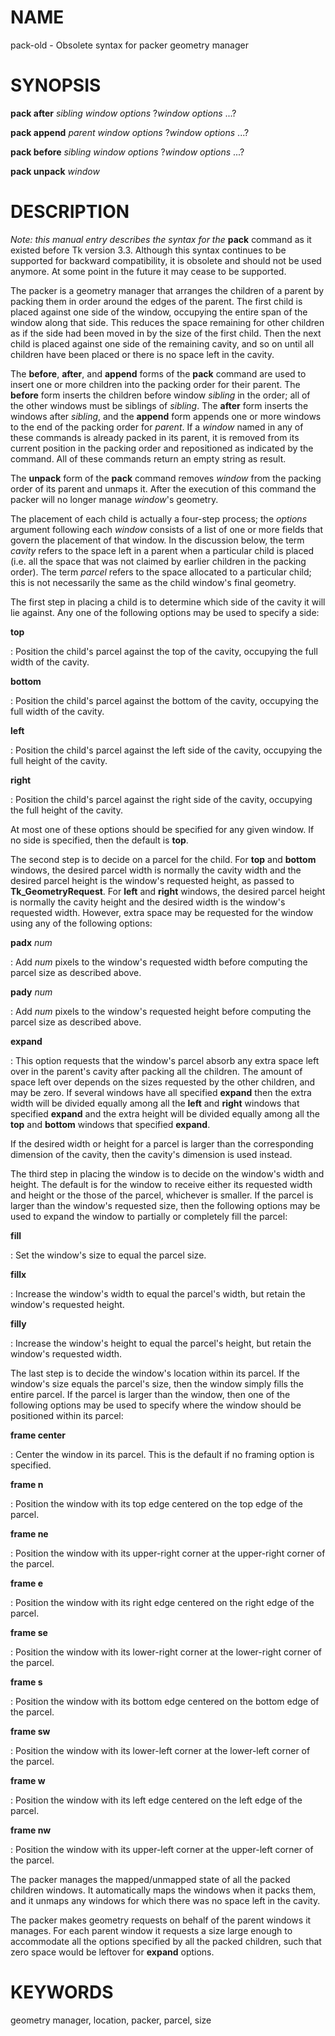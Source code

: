 # NAME

pack-old - Obsolete syntax for packer geometry manager

# SYNOPSIS

**pack after** *sibling window options* ?*window options* \...?

**pack append** *parent window options* ?*window options* \...?

**pack before** *sibling window options* ?*window options* \...?

**pack unpack** *window*

# DESCRIPTION

*Note: this manual entry describes the syntax for the* **pack** command
as it existed before Tk version 3.3. Although this syntax continues to
be supported for backward compatibility, it is obsolete and should not
be used anymore. At some point in the future it may cease to be
supported.

The packer is a geometry manager that arranges the children of a parent
by packing them in order around the edges of the parent. The first child
is placed against one side of the window, occupying the entire span of
the window along that side. This reduces the space remaining for other
children as if the side had been moved in by the size of the first
child. Then the next child is placed against one side of the remaining
cavity, and so on until all children have been placed or there is no
space left in the cavity.

The **before**, **after**, and **append** forms of the **pack** command
are used to insert one or more children into the packing order for their
parent. The **before** form inserts the children before window *sibling*
in the order; all of the other windows must be siblings of *sibling*.
The **after** form inserts the windows after *sibling*, and the
**append** form appends one or more windows to the end of the packing
order for *parent*. If a *window* named in any of these commands is
already packed in its parent, it is removed from its current position in
the packing order and repositioned as indicated by the command. All of
these commands return an empty string as result.

The **unpack** form of the **pack** command removes *window* from the
packing order of its parent and unmaps it. After the execution of this
command the packer will no longer manage *window*\'s geometry.

The placement of each child is actually a four-step process; the
*options* argument following each *window* consists of a list of one or
more fields that govern the placement of that window. In the discussion
below, the term *cavity* refers to the space left in a parent when a
particular child is placed (i.e. all the space that was not claimed by
earlier children in the packing order). The term *parcel* refers to the
space allocated to a particular child; this is not necessarily the same
as the child window\'s final geometry.

The first step in placing a child is to determine which side of the
cavity it will lie against. Any one of the following options may be used
to specify a side:

**top**

:   Position the child\'s parcel against the top of the cavity,
    occupying the full width of the cavity.

**bottom**

:   Position the child\'s parcel against the bottom of the cavity,
    occupying the full width of the cavity.

**left**

:   Position the child\'s parcel against the left side of the cavity,
    occupying the full height of the cavity.

**right**

:   Position the child\'s parcel against the right side of the cavity,
    occupying the full height of the cavity.

At most one of these options should be specified for any given window.
If no side is specified, then the default is **top**.

The second step is to decide on a parcel for the child. For **top** and
**bottom** windows, the desired parcel width is normally the cavity
width and the desired parcel height is the window\'s requested height,
as passed to **Tk_GeometryRequest**. For **left** and **right** windows,
the desired parcel height is normally the cavity height and the desired
width is the window\'s requested width. However, extra space may be
requested for the window using any of the following options:

**padx** *num*

:   Add *num* pixels to the window\'s requested width before computing
    the parcel size as described above.

**pady** *num*

:   Add *num* pixels to the window\'s requested height before computing
    the parcel size as described above.

**expand**

:   This option requests that the window\'s parcel absorb any extra
    space left over in the parent\'s cavity after packing all the
    children. The amount of space left over depends on the sizes
    requested by the other children, and may be zero. If several windows
    have all specified **expand** then the extra width will be divided
    equally among all the **left** and **right** windows that specified
    **expand** and the extra height will be divided equally among all
    the **top** and **bottom** windows that specified **expand**.

If the desired width or height for a parcel is larger than the
corresponding dimension of the cavity, then the cavity\'s dimension is
used instead.

The third step in placing the window is to decide on the window\'s width
and height. The default is for the window to receive either its
requested width and height or the those of the parcel, whichever is
smaller. If the parcel is larger than the window\'s requested size, then
the following options may be used to expand the window to partially or
completely fill the parcel:

**fill**

:   Set the window\'s size to equal the parcel size.

**fillx**

:   Increase the window\'s width to equal the parcel\'s width, but
    retain the window\'s requested height.

**filly**

:   Increase the window\'s height to equal the parcel\'s height, but
    retain the window\'s requested width.

The last step is to decide the window\'s location within its parcel. If
the window\'s size equals the parcel\'s size, then the window simply
fills the entire parcel. If the parcel is larger than the window, then
one of the following options may be used to specify where the window
should be positioned within its parcel:

**frame center**

:   Center the window in its parcel. This is the default if no framing
    option is specified.

**frame n**

:   Position the window with its top edge centered on the top edge of
    the parcel.

**frame ne**

:   Position the window with its upper-right corner at the upper-right
    corner of the parcel.

**frame e**

:   Position the window with its right edge centered on the right edge
    of the parcel.

**frame se**

:   Position the window with its lower-right corner at the lower-right
    corner of the parcel.

**frame s**

:   Position the window with its bottom edge centered on the bottom edge
    of the parcel.

**frame sw**

:   Position the window with its lower-left corner at the lower-left
    corner of the parcel.

**frame w**

:   Position the window with its left edge centered on the left edge of
    the parcel.

**frame nw**

:   Position the window with its upper-left corner at the upper-left
    corner of the parcel.

The packer manages the mapped/unmapped state of all the packed children
windows. It automatically maps the windows when it packs them, and it
unmaps any windows for which there was no space left in the cavity.

The packer makes geometry requests on behalf of the parent windows it
manages. For each parent window it requests a size large enough to
accommodate all the options specified by all the packed children, such
that zero space would be leftover for **expand** options.

# KEYWORDS

geometry manager, location, packer, parcel, size
